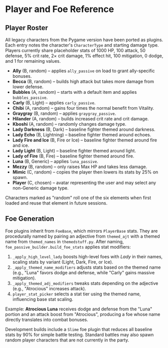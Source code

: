 # Player and Foe Reference

## Player Roster
All legacy characters from the Pygame version have been ported as plugins.
Each entry notes the character's `CharacterType` and starting damage type.
Players currently share placeholder stats of 1000 HP, 100 attack, 50 defense,
5% crit rate, 2× crit damage, 1% effect hit, 100 mitigation, 0 dodge, and 1
for remaining values.

- **Ally** (B, random) – applies `ally_passive` on load to grant ally-specific bonuses.
- **Becca** (B, random) – builds high attack but takes more damage from lower defense.
- **Bubbles** (A, random) – starts with a default item and applies `bubbles_passive`.
- **Carly** (B, Light) – applies `carly_passive`.
- **Chibi** (A, random) – gains four times the normal benefit from Vitality.
- **Graygray** (B, random) – applies `graygray_passive`.
- **Hilander** (A, random) – builds increased crit rate and crit damage.
- **Kboshi** (A, random) – randomly changes damage type.
- **Lady Darkness** (B, Dark) – baseline fighter themed around darkness.
- **Lady Echo** (B, Lightning) – baseline fighter themed around echoes.
- **Lady Fire and Ice** (B, Fire or Ice) – baseline fighter themed around fire and ice.
- **Lady Light** (B, Light) – baseline fighter themed around light.
- **Lady of Fire** (B, Fire) – baseline fighter themed around fire.
- **Luna** (B, Generic) – applies `luna_passive`.
- **Mezzy** (B, random) – only raises Max HP and takes less damage.
- **Mimic** (C, random) – copies the player then lowers its stats by 25% on spawn.
- **Player** (C, chosen) – avatar representing the user and may select any non-Generic damage type.

Characters marked as "random" roll one of the six elements when first loaded
and reuse that element in future sessions.

## Foe Generation
Foe plugins inherit from `FoeBase`, which mirrors `PlayerBase` stats. They are
procedurally named by pairing an adjective from `themed_ajt` with a themed name
from `themed_names` in `themedstuff.py`. After naming,
`foe_passive_builder.build_foe_stats` applies stat modifiers:

1. `_apply_high_level_lady` boosts high-level foes with *Lady* in their names,
   scaling stats by variant (Light, Dark, Fire, or Ice).
2. `_apply_themed_name_modifiers` adjusts stats based on the themed name
   (e.g., "Luna" favors dodge and defense, while "Carly" gains massive
   mitigation).
3. `_apply_themed_adj_modifiers` tweaks stats depending on the adjective
   (e.g., "Atrocious" increases attack).
4. `player_stat_picker` selects a stat tier using the themed name, influencing
   base stat scaling.

Example: **Atrocious Luna** receives dodge and defense from the "Luna" portion
and an attack boost from "Atrocious", producing a foe whose name directly
translates into combat bonuses.

Development builds include a `Slime` foe plugin that reduces all baseline stats
by 90% for simple battle testing. Standard battles may also spawn random player
characters that are not currently in the party.
